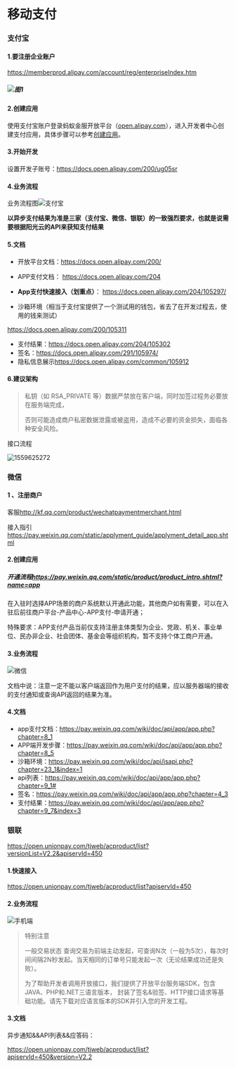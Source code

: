# 移动支付



### 支付宝

#### 1.要注册企业账户

<https://memberprod.alipay.com/account/reg/enterpriseIndex.htm>



##### ![图1](https://jarrod-chen.github.io/img/post-2090605-pay-ali-register.jpg)

#### 2.创建应用

使用支付宝账户登录蚂蚁金服开放平台（[open.alipay.com](https://open.alipay.com/)），进入开发者中心创建支付应用，具体步骤可以参考[创建应用](https://docs.open.alipay.com/200/105310)。

#### 3.开始开发

 设置开发子账号：<https://docs.open.alipay.com/200/ug05sr>

#### 4.业务流程

业务流程图![支付宝](https://jarrod-chen.github.io/img/post-20190605-pay-ali.png)

**以异步支付结果为准是三家（支付宝、微信、银联）的一致强烈要求，也就是说需要根据阳光云的API来获知支付结果**

#### 5.文档

* 开放平台文档：<https://docs.open.alipay.com/200/>

* APP支付文档： https://docs.open.alipay.com/204

* **App支付快速接入（划重点）**： <https://docs.open.alipay.com/204/105297/>   
* 沙箱环境（相当于支付宝提供了一个测试用的钱包，省去了在开发过程去，使用的钱来测试）

<https://docs.open.alipay.com/200/105311>

* 支付结果：<https://docs.open.alipay.com/204/105302>
* 签名：<https://docs.open.alipay.com/291/105974/>
* 隐私信息展示<https://docs.open.alipay.com/common/105912>

#### 6.建议架构

> 私钥（如 RSA_PRIVATE 等）数据严禁放在客户端，同时加签过程务必要放在服务端完成，
>
> 否则可能造成商户私密数据泄露或被盗用，造成不必要的资金损失，面临各种安全风险。

接口流程

![1559625272](https://jarrod-chen.github.io/img/post-2090605-pay-ali-api.png)





### 微信



#### 1 、注册商户

客服<http://kf.qq.com/product/wechatpaymentmerchant.html>

接入指引<https://pay.weixin.qq.com/static/applyment_guide/applyment_detail_app.shtml>

#### 2.创建应用

##### 开通流程<https://pay.weixin.qq.com/static/product/product_intro.shtml?name=app>

在入驻时选择APP场景的商户系统默认开通此功能，其他商户如有需要，可以在入驻后前往商户平台-产品中心-APP支付-申请开通；

特殊要求：APP支付产品当前仅支持注册主体类型为企业、党政、机关、事业单位、民办非企业、社会团体、基金会等组织机构，暂不支持个体工商户开通。

#### 3.业务流程

![微信](https://jarrod-chen.github.io/img/post-2090605-pay-weixin.png)

文档中说：注意一定不能以客户端返回作为用户支付的结果，应以服务器端的接收的支付通知或查询API返回的结果为准。

#### 4.文档

* app支付文档：<https://pay.weixin.qq.com/wiki/doc/api/app/app.php?chapter=8_1>
* APP端开发步骤：<https://pay.weixin.qq.com/wiki/doc/api/app/app.php?chapter=8_5>
* 沙箱环境：<https://pay.weixin.qq.com/wiki/doc/api/jsapi.php?chapter=23_1&index=1>
* api列表：<https://pay.weixin.qq.com/wiki/doc/api/app/app.php?chapter=9_1#>
* 签名：<https://pay.weixin.qq.com/wiki/doc/api/app/app.php?chapter=4_3>
* 支付结果：<https://pay.weixin.qq.com/wiki/doc/api/app/app.php?chapter=9_7&index=3>





### 银联

<https://open.unionpay.com/tjweb/acproduct/list?versionList=V2.2&apiservId=450>

#### 1.快速接入

<https://open.unionpay.com/tjweb/acproduct/list?apiservId=450>

#### 2.业务流程

![手机端](https://jarrod-chen.github.io/img/post-2090605-pay-yinlian)



> 特别注意
>
> 一般交易状态 查询交易为前端主动发起，可查询N次（一般为5次），每次时间间隔2N秒发起。当天相同的订单号只能发起一次（无论结果成功还是失败）。
>
> 为了帮助开发者调用开放接口，我们提供了开放平台服务端SDK，包含JAVA、PHP和.NET三语言版本， 封装了签名&验签、HTTP接口请求等基础功能。请先下载对应语言版本的SDK并引入您的开发工程。

#### 3.文档

异步通知&&API列表&&应答码：

<https://open.unionpay.com/tjweb/acproduct/list?apiservId=450&version=V2.2>